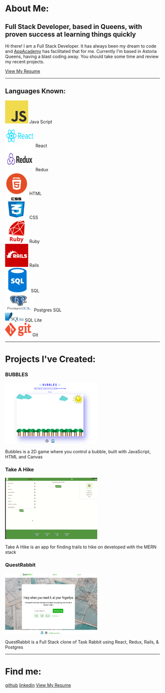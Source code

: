<head>
<link rel="stylesheet" href="./style.css">
<link rel='icon' type='image/png' href='./images/computer.png'/>
<!-- <script src="./hover.js"></script> -->
</head>

# About Me:

<div class='intro'>
<h2>Full Stack Developer, based in Queens, with proven success at learning things quickly</h2>
<p>Hi there! I am a Full Stack Developer. It has always been my dream to code and <a target="_blank" href="https://www.appacademy.io/">AppAcademy</a> has facilitated that for me. Currently I'm based in Astoria Queens, having a blast coding away. You should take some time and review my recent projects.</p>
</div>
<a target="_blank" class='a2' href="https://drive.google.com/file/d/1AsTQNu3M0gmi4ZkAlve4Ibas4-M9C8jm/view?usp=sharing">
View My Resume
</a>
<hr/>

## Languages Known:

<div id="code">
<div class='desc'>
<img class="code" src="images/js.png" height="75" width="75">
<span>Java Script</span>
</div>
<div class="desc">
<img class="code" src="images/react.png" height="75" width="95" alt="React">
<span>React</span>
</div>
<div class="desc">
<img class="code" src="images/redux.png" height="75" width="95">
<span>Redux</span>
</div>
<div class="desc">
<img class="code" src="images/html.png" height="75" width="75">
<span>HTML</span>
</div>
<div class="desc">
<img class="code" src="images/css.png" height="75" width="75">
<span>CSS</span>
</div>
<div class="desc">
<img class="code" src="images/ruby.png" height="75" width="75">
<span>Ruby</span>
</div>
<div class="desc">
<img class="code" src="images/rails.png" height="75" width="75">
<span>Rails</span>
</div>
<div class="desc">
<img class="code2" src="images/sql.png" height="80" width="80">
<span>SQL</span>
</div>
<div class="desc">
<img class="code" src="images/post.png" height="60" width="90">
<span>Postgres SQL</span>
</div>
<div class="desc">
<img class="code2" src="images/lite.png" height="30" width="60">
<span>SQL Lite</span>
</div>
<div class="desc">
<img class="code2" src="images/git.png" height="45" width="85">
<span>Git</span>
</div>
</div>
<hr/>

# Projects I've Created:

<div class="projects">
<div class="display">
<h3>BUBBLES</h3>
<a target="_blank" class="a" href="https://bman2386.github.io/Bubbles_JS_Project/"><img src="images/Bubbles.PNG" height="200" width="300"></a>
<p class='p'>Bubbles is a 2D game where you control a bubble, built with JavaScript, HTML and Canvas</p>
</div>

<div class="display">
<h3>Take A Hike</h3>
<a target="_blank" class="a" href="https://take-a-hike1.herokuapp.com/#/"><img src="images/hiking.gif" height="200" width="300"></a>
<p class='p'>Take A Hike is an app for finding trails to hike on developed with the MERN stack</p>
</div>

<div class="display">
<h3>QuestRabbit</h3>
<a target="_blank" class="a" href="https://quest-rabbit.herokuapp.com/#/"><img src="images/QuestRabbit.PNG" height="200" width="300"></a>
<p class='p'>QuestRabbit is a Full Stack clone of Task Rabbit using React, Redux, Rails, & Postgres</p>
</div>
</div>

<hr/>

# Find me:
<div class='links'>
<a target="_blank" class='a2' href="https://github.com/Bman2386">github</a>
<a target="_blank" class='a2' href="https://www.linkedin.com/in/brendonbiagi/">linkedin</a>
<a target="_blank" class='a2' href="https://drive.google.com/file/d/1AsTQNu3M0gmi4ZkAlve4Ibas4-M9C8jm/view?usp=sharing">
View My Resume
</a>
</div>